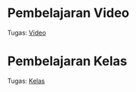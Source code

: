 # Pembelajaran Video
Tugas: [Video](https://github.com/yangkiest/Video)
# Pembelajaran Kelas
Tugas: [Kelas](https://github.com/yangkiest/Kelas)
